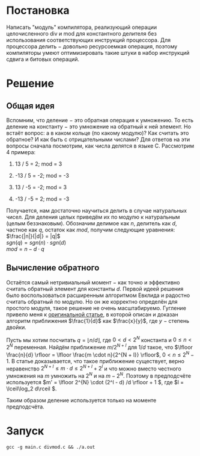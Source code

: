 # Постановка
Написать "модуль" компилятора, реализующий операции целочисленного div и mod для константного делителя без использования соответствующих инструкций процессора.
Для процессора делить $-$ довольно ресурсоемкая операция, поэтому компиляторы умеют оптимизировать такие штуки в набор инструкций сдвига и битовых операций.

# Решение
## Общая идея
Вспомним, что деление $-$ это обратная операция к умножению. То есть деление на константу $-$ это умножение на обратный к ней элемент. Но встаёт вопрос: а в каком кольце (по какому модулю)? Как считать это обратное? И как быть с отрицательными числами? Для ответов на эти вопросы сначала посмотрим, как числа делятся в языке С. Рассмотрим 4 примера:
1.  13 / 5 = 2; mod = 3

2. -13 / 5 = -2; mod = -3

3. 13 / -5 = -2; mod = 3

4. -13 / -5 = 2; mod = -3

Получается, нам достаточно научиться делить в случае натуральных чисел. Для деления целых приведём их по модулю к натуральным (целым беззнаковым). Обозначим делимое как $n$, делитель как $d$, частное как $q$, остаток как $mod$, получим следующие уравнения: \
$\frac{|n|}{|d|} = |q|$ \
$sgn(q) = sgn(n) \cdot sgn(d)$ \
$mod = n - d \cdot q$ 

## Вычисление обратного
Остаётся самый нетривиальный момент $-$ как точно и эффективно считать обратный элемент для константы $d$. Первой идеей решения было воспользоваться расширенным алгоритмом Евклида и радостно считать обратный по модулю. Но он же корректно определён для простого модуля, такое решение не очень масштабируемо. Гугление привело меня к [оригинальной статье](https://gmplib.org/~tege/divcnst-pldi94.pdf), в которой описан и доказан алгоритм приближения $\frac{1}{d}$ как $\frac{x}{y}$, где $y$ $-$ степень двойки. 

Пусть мы хотим посчитать $q = \lfloor n / d \rfloor$, где $0 < d < 2^N$ константа и $0 \leq n < 2^N$ переменная. Найдём приближение $m / 2^{N + l}$ для $1 / d$ такое, что $\lfloor \frac{n}{d} \rfloor = \lfloor \frac{m \cdot n}{2^{N + l}} \rfloor$, $0 < n \leq 2^{N} - 1$. В статье доказывается, что такое приближение существует, верно неравенство $2^{N + l} \leq m \cdot d \leq 2^{N + l} + 2^l$ и что можно вместо честного умножения на $m$ умножить на $2^N$ и на $m - 2^N$. Поэтому в предподсчёте используется $m' = \lfloor 2^{N} \cdot (2^l - d) /d \rfloor + 1 $, где $l = \lceil\log_2 d\rceil $.

Таким образом деление используется только на моменте предподсчёта. 

# Запуск
```
gcc -g main.c divmod.c && ./a.out
```
